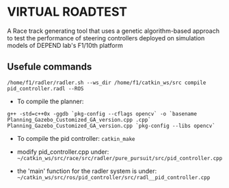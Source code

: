 # VIRTUAL ROADTEST
A Race track generating tool that uses a genetic algorithm-based approach to test the performance of steering controllers deployed on simulation models of DEPEND lab's F1/10th platform


## Usefule commands
``` /home/f1/radler/radler.sh --ws_dir /home/f1/catkin_ws/src compile pid_controller.radl --ROS ```


* To compile the planner:

``` g++ -std=c++0x -ggdb `pkg-config --cflags opencv` -o `basename Planning_Gazebo_Customized_GA_version.cpp .cpp` Planning_Gazebo_Customized_GA_version.cpp `pkg-config --libs opencv` ```


* To compile the pid controller:
	``` catkin_make ```


* modify pid_controller.cpp under:
``` ~/catkin_ws/src/race/src/radler/pure_pursuit/src/pid_controller.cpp ``` 

* the 'main' function for the radler system is under:
``` ~/catkin_ws/src/ros/pid_controller/src/radl__pid_controller.cpp ```

